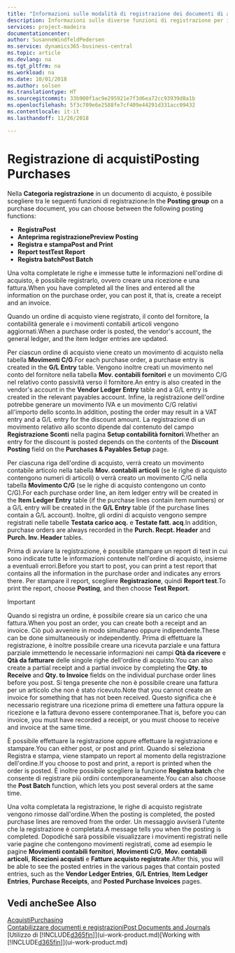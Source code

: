 ```yaml
---
title: "Informazioni sulle modalità di registrazione dei documenti di acquisto | Documenti Microsoft"
description: Informazioni sulle diverse funzioni di registrazione per i documenti di acquisto.
services: project-madeira
documentationcenter: 
author: SusanneWindfeldPedersen
ms.service: dynamics365-business-central
ms.topic: article
ms.devlang: na
ms.tgt_pltfrm: na
ms.workload: na
ms.date: 10/01/2018
ms.author: solsen
ms.translationtype: HT
ms.sourcegitcommit: 33b900f1ac9e295921e7f3d6ea72cc93939d8a1b
ms.openlocfilehash: 5f3c709e6e2588fe7cf409e44291d331acc09432
ms.contentlocale: it-it
ms.lasthandoff: 11/26/2018

---
```

# <a name="posting-purchases"></a><span data-ttu-id="cc8e5-103">Registrazione di acquisti</span><span class="sxs-lookup"><span data-stu-id="cc8e5-103">Posting Purchases</span></span>
<span data-ttu-id="cc8e5-104">Nella **Categoria registrazione** in un documento di acquisto, è possibile scegliere tra le seguenti funzioni di registrazione:</span><span class="sxs-lookup"><span data-stu-id="cc8e5-104">In the **Posting group** on a purchase document, you can choose between the following posting functions:</span></span>

* <span data-ttu-id="cc8e5-105">**Registra**</span><span class="sxs-lookup"><span data-stu-id="cc8e5-105">**Post**</span></span>
* <span data-ttu-id="cc8e5-106">**Anteprima registrazione**</span><span class="sxs-lookup"><span data-stu-id="cc8e5-106">**Preview Posting**</span></span>
* <span data-ttu-id="cc8e5-107">**Registra e stampa**</span><span class="sxs-lookup"><span data-stu-id="cc8e5-107">**Post and Print**</span></span>
* <span data-ttu-id="cc8e5-108">**Report test**</span><span class="sxs-lookup"><span data-stu-id="cc8e5-108">**Test Report**</span></span>
* <span data-ttu-id="cc8e5-109">**Registra batch**</span><span class="sxs-lookup"><span data-stu-id="cc8e5-109">**Post Batch**</span></span>

<span data-ttu-id="cc8e5-110">Una volta completate le righe e immesse tutte le informazioni nell'ordine di acquisto, è possibile registrarlo, ovvero creare una ricezione e una fattura.</span><span class="sxs-lookup"><span data-stu-id="cc8e5-110">When you have completed all the lines and entered all the information on the purchase order, you can post it, that is, create a receipt and an invoice.</span></span>

<span data-ttu-id="cc8e5-111">Quando un ordine di acquisto viene registrato, il conto del fornitore, la contabilità generale e i movimenti contabili articoli vengono aggiornati.</span><span class="sxs-lookup"><span data-stu-id="cc8e5-111">When a purchase order is posted, the vendor's account, the general ledger, and the item ledger entries are updated.</span></span>

<span data-ttu-id="cc8e5-112">Per ciascun ordine di acquisto viene creato un movimento di acquisto nella tabella **Movimenti C/G**.</span><span class="sxs-lookup"><span data-stu-id="cc8e5-112">For each purchase order, a purchase entry is created in the **G/L Entry** table.</span></span> <span data-ttu-id="cc8e5-113">Vengono inoltre creati un movimento nel conto del fornitore nella tabella **Mov. contabili fornitori** e un movimento C/G nel relativo conto passività verso il fornitore.</span><span class="sxs-lookup"><span data-stu-id="cc8e5-113">An entry is also created in the vendor's account in the **Vendor Ledger Entry** table and a G/L entry is created in the relevant payables account.</span></span> <span data-ttu-id="cc8e5-114">Infine, la registrazione dell'ordine potrebbe generare un movimento IVA e un movimento C/G relativi all'importo dello sconto.</span><span class="sxs-lookup"><span data-stu-id="cc8e5-114">In addition, posting the order may result in a VAT entry and a G/L entry for the discount amount.</span></span> <span data-ttu-id="cc8e5-115">La registrazione di un movimento relativo allo sconto dipende dal contenuto del campo **Registrazione Sconti** nella pagina **Setup contabilità fornitori**.</span><span class="sxs-lookup"><span data-stu-id="cc8e5-115">Whether an entry for the discount is posted depends on the contents of the **Discount Posting** field on the **Purchases & Payables Setup** page.</span></span>

<span data-ttu-id="cc8e5-116">Per ciascuna riga dell'ordine di acquisto, verrà creato un movimento contabile articolo nella tabella **Mov. contabili articoli** (se le righe di acquisto contengono numeri di articoli) o verrà creato un movimento C/G nella tabella **Movimento C/G** (se le righe di acquisto contengono un conto C/G).</span><span class="sxs-lookup"><span data-stu-id="cc8e5-116">For each purchase order line, an item ledger entry will be created in the **Item Ledger Entry** table (if the purchase lines contain item numbers) or a G/L entry will be created in the **G/L Entry** table (if the purchase lines contain a G/L account).</span></span> <span data-ttu-id="cc8e5-117">Inoltre, gli ordini di acquisto vengono sempre registrati nelle tabelle **Testata carico acq.** e **Testate fatt. acq**.</span><span class="sxs-lookup"><span data-stu-id="cc8e5-117">In addition, purchase orders are always recorded in the **Purch. Recpt. Header** and **Purch. Inv. Header** tables.</span></span>

<span data-ttu-id="cc8e5-118">Prima di avviare la registrazione, è possibile stampare un report di test in cui sono indicate tutte le informazioni contenute nell'ordine di acquisto, insieme a eventuali errori.</span><span class="sxs-lookup"><span data-stu-id="cc8e5-118">Before you start to post, you can print a test report that contains all the information in the purchase order and indicates any errors there.</span></span> <span data-ttu-id="cc8e5-119">Per stampare il report, scegliere **Registrazione**, quindi **Report test**.</span><span class="sxs-lookup"><span data-stu-id="cc8e5-119">To print the report, choose **Posting**, and then choose **Test Report**.</span></span>

> [!IMPORTANT]  
>   <span data-ttu-id="cc8e5-120">Quando si registra un ordine, è possibile creare sia un carico che una fattura.</span><span class="sxs-lookup"><span data-stu-id="cc8e5-120">When you post an order, you can create both a receipt and an invoice.</span></span> <span data-ttu-id="cc8e5-121">Ciò può avvenire in modo simultaneo oppure indipendente.</span><span class="sxs-lookup"><span data-stu-id="cc8e5-121">These can be done simultaneously or independently.</span></span> <span data-ttu-id="cc8e5-122">Prima di effettuare la registrazione, è inoltre possibile creare una ricevuta parziale e una fattura parziale immettendo le necessarie informazioni nei campi **Qtà da ricevere** e **Qtà da fatturare** delle singole righe dell'ordine di acquisto.</span><span class="sxs-lookup"><span data-stu-id="cc8e5-122">You can also create a partial receipt and a partial invoice by completing the **Qty. to Receive** and **Qty. to Invoice** fields on the individual purchase order lines before you post.</span></span> <span data-ttu-id="cc8e5-123">Si tenga presente che non è possibile creare una fattura per un articolo che non è stato ricevuto.</span><span class="sxs-lookup"><span data-stu-id="cc8e5-123">Note that you cannot create an invoice for something that has not been received.</span></span> <span data-ttu-id="cc8e5-124">Questo significa che è necessario registrare una ricezione prima di emettere una fattura oppure la ricezione e la fattura devono essere contemporanee.</span><span class="sxs-lookup"><span data-stu-id="cc8e5-124">That is, before you can invoice, you must have recorded a receipt, or you must choose to receive and invoice at the same time.</span></span>

<span data-ttu-id="cc8e5-125">È possibile effettuare la registrazione oppure effettuare la registrazione e stampare.</span><span class="sxs-lookup"><span data-stu-id="cc8e5-125">You can either post, or post and print.</span></span> <span data-ttu-id="cc8e5-126">Quando si seleziona Registra e stampa, viene stampato un report al momento della registrazione dell'ordine.</span><span class="sxs-lookup"><span data-stu-id="cc8e5-126">If you choose to post and print, a report is printed when the order is posted.</span></span> <span data-ttu-id="cc8e5-127">È inoltre possibile scegliere la funzione **Registra batch** che consente di registrare più ordini contemporaneamente.</span><span class="sxs-lookup"><span data-stu-id="cc8e5-127">You can also choose the **Post Batch** function, which lets you post several orders at the same time.</span></span>

<span data-ttu-id="cc8e5-128">Una volta completata la registrazione, le righe di acquisto registrate vengono rimosse dall'ordine.</span><span class="sxs-lookup"><span data-stu-id="cc8e5-128">When the posting is completed, the posted purchase lines are removed from the order.</span></span> <span data-ttu-id="cc8e5-129">Un messaggio avviserà l'utente che la registrazione è completata.</span><span class="sxs-lookup"><span data-stu-id="cc8e5-129">A message tells you when the posting is completed.</span></span> <span data-ttu-id="cc8e5-130">Dopodiché sarà possibile visualizzare i movimenti registrati nelle varie pagine che contengono movimenti registrati, come ad esempio le pagine **Movimenti contabili fornitori**, **Movimenti C/G**, **Mov. contabili articoli**, **Ricezioni acquisti** e **Fatture acquisto registrate**.</span><span class="sxs-lookup"><span data-stu-id="cc8e5-130">After this, you will be able to see the posted entries in the various pages that contain posted entries, such as the **Vendor Ledger Entries**, **G/L Entries**, **Item Ledger Entries**, **Purchase Receipts**, and **Posted Purchase Invoices** pages.</span></span>

## <a name="see-also"></a><span data-ttu-id="cc8e5-131">Vedi anche</span><span class="sxs-lookup"><span data-stu-id="cc8e5-131">See Also</span></span>
[<span data-ttu-id="cc8e5-132">Acquisti</span><span class="sxs-lookup"><span data-stu-id="cc8e5-132">Purchasing</span></span>](purchasing-manage-purchasing.md)  
[<span data-ttu-id="cc8e5-133">Contabilizzare documenti e registrazioni</span><span class="sxs-lookup"><span data-stu-id="cc8e5-133">Post Documents and Journals</span></span>](ui-post-documents-journals.md)  
<span data-ttu-id="cc8e5-134">[Utilizzo di [!INCLUDE[d365fin](includes/d365fin_md.md)]](ui-work-product.md)</span><span class="sxs-lookup"><span data-stu-id="cc8e5-134">[Working with [!INCLUDE[d365fin](includes/d365fin_md.md)]](ui-work-product.md)</span></span>


